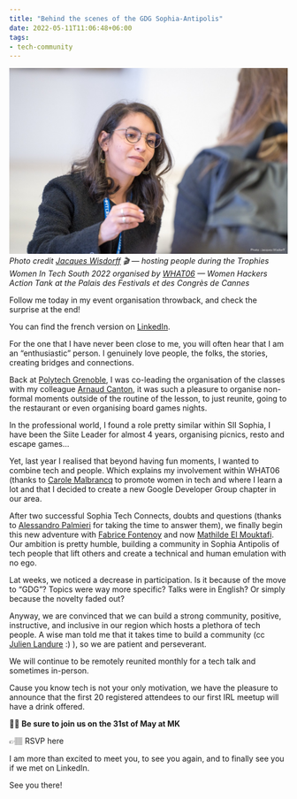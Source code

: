 ```yaml
---
title: "Behind the scenes of the GDG Sophia-Antipolis"
date: 2022-05-11T11:06:48+06:00
tags:
- tech-community
---
```


![](gdg-sophia-antipolis.jpeg)
_Photo credit [Jacques Wisdorff](https://jacques-wisdorff.jimdosite.com/) 🎬 — hosting people during the Trophies Women In Tech South 2022 organised by [WHAT06](https://what06.fr/) — Women Hackers Action Tank at the Palais des Festivals et des Congrès de Cannes_

Follow me today in my event organisation throwback, and check the surprise at the end!

You can find the french version on [LinkedIn](https://www.linkedin.com/feed/update/urn:li:activity:6930081694972575745/).

For the one that I have never been close to me, you will often hear that I am an “enthusiastic” person. I genuinely love people, the folks, the stories, creating bridges and connections.

Back at [Polytech Grenoble](https://www.linkedin.com/school/polytech-grenoble/), I was co-leading the organisation of the classes with my colleague [Arnaud Canton](https://www.linkedin.com/in/a-canton/), it was such a pleasure to organise non-formal moments outside of the routine of the lesson, to just reunite, going to the restaurant or even organising board games nights.

In the professional world, I found a role pretty similar within SII Sophia, I have been the Siite Leader for almost 4 years, organising picnics, resto and escape games…

Yet, last year I realised that beyond having fun moments, I wanted to combine tech and people. Which explains my involvement within WHAT06 (thanks to [Carole Malbrancq](https://www.linkedin.com/in/carole-malbrancq-39273711/) to promote women in tech and where I learn a lot and that I decided to create a new Google Developer Group chapter in our area.

After two successful Sophia Tech Connects, doubts and questions (thanks to [Alessandro Palmieri](https://www.linkedin.com/in/alepalmieri/) for taking the time to answer them), we finally begin this new adventure with [Fabrice Fontenoy](https://www.linkedin.com/in/fabricefontenoy/) and now [Mathilde El Mouktafi](https://www.linkedin.com/in/mathilde-el-mouktafi/). Our ambition is pretty humble, building a community in Sophia Antipolis of tech people that lift others and create a technical and human emulation with no ego.

Lat weeks, we noticed a decrease in participation. Is it because of the move to “GDG”? Topics were way more specific? Talks were in English? Or simply because the novelty faded out?

Anyway, we are convinced that we can build a strong community, positive, instructive, and inclusive in our region which hosts a plethora of tech people. A wise man told me that it takes time to build a community (cc [Julien Landure](https://www.linkedin.com/in/jlandure/) :) ), so we are patient and perseverant.

We will continue to be remotely reunited monthly for a tech talk and sometimes in-person.

Cause you know tech is not your only motivation, we have the pleasure to announce that the first 20 registered attendees to our first IRL meetup will have a drink offered.

🍺🍹 **Be sure to join us on the 31st of May at MK**

👉🏽 RSVP here

I am more than excited to meet you, to see you again, and to finally see you if we met on LinkedIn.

See you there!
